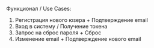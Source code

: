 
Функционал / Use Cases:
1) Регистрация нового юзера + Подтверждение email
2) Вход в систему / Получение токена
3) Запрос на сброс пароля + Сброс
4) Изменение email + Подтверждение нового email